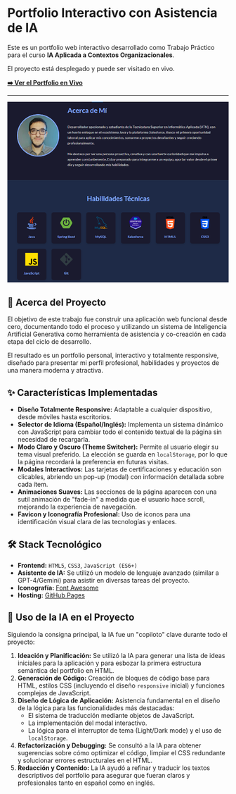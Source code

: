 # Portfolio Interactivo con Asistencia de IA

Este es un portfolio web interactivo desarrollado como Trabajo Práctico para el curso **IA Aplicada a Contextos Organizacionales**.

El proyecto está desplegado y puede ser visitado en vivo.

**[➡️ Ver el Portfolio en Vivo](https://franciscogua.github.io/tp-ia-portfolio/)**

---

![Captura de pantalla del Portfolio](docs/portfolio-screenshot.png)

## 📝 Acerca del Proyecto

El objetivo de este trabajo fue construir una aplicación web funcional desde cero, documentando todo el proceso y utilizando un sistema de Inteligencia Artificial Generativa como herramienta de asistencia y co-creación en cada etapa del ciclo de desarrollo.

El resultado es un portfolio personal, interactivo y totalmente responsive, diseñado para presentar mi perfil profesional, habilidades y proyectos de una manera moderna y atractiva.

## ✨ Características Implementadas

- **Diseño Totalmente Responsive:** Adaptable a cualquier dispositivo, desde móviles hasta escritorios.
- **Selector de Idioma (Español/Inglés):** Implementa un sistema dinámico con JavaScript para cambiar todo el contenido textual de la página sin necesidad de recargarla.
- **Modo Claro y Oscuro (Theme Switcher):** Permite al usuario elegir su tema visual preferido. La elección se guarda en `localStorage`, por lo que la página recordará la preferencia en futuras visitas.
- **Modales Interactivos:** Las tarjetas de certificaciones y educación son clicables, abriendo un pop-up (modal) con información detallada sobre cada ítem.
- **Animaciones Suaves:** Las secciones de la página aparecen con una sutil animación de "fade-in" a medida que el usuario hace scroll, mejorando la experiencia de navegación.
- **Favicon y Iconografía Profesional:** Uso de iconos para una identificación visual clara de las tecnologías y enlaces.

## 🛠️ Stack Tecnológico

- **Frontend:** `HTML5`, `CSS3`, `JavaScript (ES6+)`
- **Asistente de IA:** Se utilizó un modelo de lenguaje avanzado (similar a GPT-4/Gemini) para asistir en diversas tareas del proyecto.
- **Iconografía:** [Font Awesome](https://fontawesome.com/)
- **Hosting:** [GitHub Pages](https://pages.github.com/)

## 🤖 Uso de la IA en el Proyecto

Siguiendo la consigna principal, la IA fue un "copiloto" clave durante todo el proyecto:

1.  **Ideación y Planificación:** Se utilizó la IA para generar una lista de ideas iniciales para la aplicación y para esbozar la primera estructura semántica del portfolio en HTML.
2.  **Generación de Código:** Creación de bloques de código base para HTML, estilos CSS (incluyendo el diseño `responsive` inicial) y funciones complejas de JavaScript.
3.  **Diseño de Lógica de Aplicación:** Asistencia fundamental en el diseño de la lógica para las funcionalidades más destacadas:
    - El sistema de traducción mediante objetos de JavaScript.
    - La implementación del modal interactivo.
    - La lógica para el interruptor de tema (Light/Dark mode) y el uso de `localStorage`.
4.  **Refactorización y Debugging:** Se consultó a la IA para obtener sugerencias sobre cómo optimizar el código, limpiar el CSS redundante y solucionar errores estructurales en el HTML.
5.  **Redacción y Contenido:** La IA ayudó a refinar y traducir los textos descriptivos del portfolio para asegurar que fueran claros y profesionales tanto en español como en inglés.

